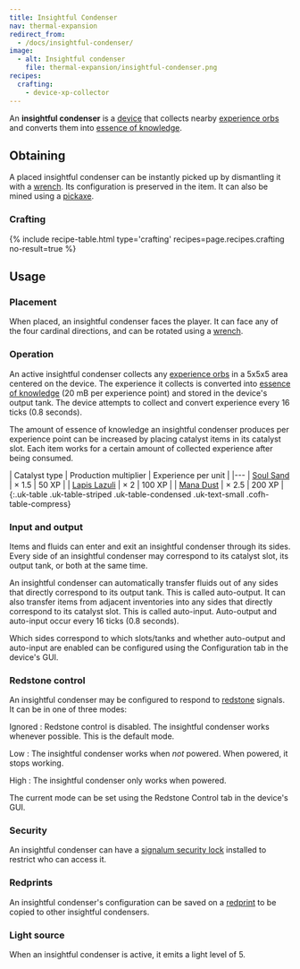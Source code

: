 ```yaml
---
title: Insightful Condenser
nav: thermal-expansion
redirect_from:
  - /docs/insightful-condenser/
image:
  - alt: Insightful condenser
    file: thermal-expansion/insightful-condenser.png
recipes:
  crafting:
    - device-xp-collector
---
```


An **insightful condenser** is a [device](/docs/thermal-expansion/devices/) that collects nearby
[experience orbs](https://minecraft.gamepedia.com/Experience) and converts them
into [essence of knowledge](/docs/thermal-foundation/essence-of-knowledge/).


Obtaining
---------

A placed insightful condenser can be instantly picked up by dismantling it with
a [wrench](/docs/wrenches/). Its configuration is preserved in the item. It can
also be mined using a [pickaxe](https://minecraft.gamepedia.com/Pickaxe).

### Crafting
{% include recipe-table.html type='crafting' recipes=page.recipes.crafting no-result=true %}


Usage
-----

### Placement
When placed, an insightful condenser faces the player. It can face any of the
four cardinal directions, and can be rotated using a [wrench](/docs/wrenches/).

### Operation
An active insightful condenser collects any [experience
orbs](https://minecraft.gamepedia.com/Experience) in a 5x5x5 area centered on
the device. The experience it collects is converted into [essence of
knowledge](/docs/thermal-foundation/essence-of-knowledge/) (20 mB per experience point) and stored
in the device's output tank. The device attempts to collect and convert
experience every 16 ticks (0.8 seconds).

The amount of essence of knowledge an insightful condenser produces per
experience point can be increased by placing catalyst items in its catalyst
slot. Each item works for a certain amount of collected experience after being
consumed.

| Catalyst type | Production multiplier | Experience per unit |
|---
| [Soul Sand](https://minecraft.gamepedia.com/Soul_Sand) | × 1.5 | 50 XP |
| [Lapis Lazuli](https://minecraft.gamepedia.com/Lapis_Lazuli) | × 2 | 100 XP |
| [Mana Dust](/docs/thermal-foundation/mana-dust/) | × 2.5 | 200 XP |
{:.uk-table .uk-table-striped .uk-table-condensed .uk-text-small .cofh-table-compress}

### Input and output
Items and fluids can enter and exit an insightful condenser through its sides.
Every side of an insightful condenser may correspond to its catalyst slot, its
output tank, or both at the same time.

An insightful condenser can automatically transfer fluids out of any sides that
directly correspond to its output tank. This is called auto-output. It can also
transfer items from adjacent inventories into any sides that directly correspond
to its catalyst slot. This is called auto-input. Auto-output and auto-input
occur every 16 ticks (0.8 seconds).

Which sides correspond to which slots/tanks and whether auto-output and
auto-input are enabled can be configured using the Configuration tab in the
device's GUI.

### Redstone control
An insightful condenser may be configured to respond to
[redstone](https://minecraft.gamepedia.com/Redstone) signals. It can be in one
of three modes:

Ignored
: Redstone control is disabled. The insightful condenser works whenever
possible. This is the default mode.

Low
: The insightful condenser works when *not* powered. When powered, it stops
working.

High
: The insightful condenser only works when powered.

The current mode can be set using the Redstone Control tab in the device's GUI.

### Security
An insightful condenser can have a [signalum security
lock](/docs/thermal-foundation/signalum-security-lock/) installed to restrict who can access it.

### Redprints
An insightful condenser's configuration can be saved on a
[redprint](/docs/thermal-foundation/redprint/) to be copied to other insightful condensers.

### Light source
When an insightful condenser is active, it emits a light level of 5.
